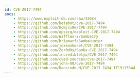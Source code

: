 ```yaml
---
id: CVE-2017-7494
pocs:
    - https://www.exploit-db.com/raw/42084
    - https://github.com/betab0t/cve-2017-7494
    - https://github.com/homjxi0e/CVE-2017-7494
    - https://github.com/opsxcq/exploit-CVE-2017-7494
    - https://github.com/Waffles-2/SambaCry
    - https://github.com/brianwrf/SambaHunter
    - https://github.com/joxeankoret/CVE-2017-7494
    - https://github.com/Zer0d0y/Samba-CVE-2017-7494
    - https://github.com/incredible1yu/CVE-2017-7494
    - https://github.com/cved-sources/cve-2017-7494
    - https://github.com/john-80/cve-2017-7494
    - https://github.com/Hansindu-M/CVE-2017-7494_IT19115344
---
```

